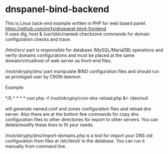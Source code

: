 # dnspanel-bind-backend


This is Linux back-end example written in PHP for web based panel: https://github.com/mrfx/dnspanel-bind-frontend<br>
It uses dig, host & /usr/sbin/named-checkzone commands for domain configuration checks and trace.<br>
<br>
/html/srv/ part is responsible for database (MySQL/MariaDB) operations and verify domains configurations and must be placed at the same domain/virtualhost of web server as front-end files.<br>
<br>
/root/skrypty/dns/ part manipulate BIND configuration files and should run as privileged user by CRON daemon.<br><br>
Example:<br><br>
*/5 * * * *     root    php -f /root/skrypty/cron-dns-reload.php &> /dev/null<br><br>
will generate named.conf and zones configuration files and reload dns server. Also there are at the bottom few commands for copy dns configuration files to other directories for export to other servers. You can delete/modify these lines to fit your needs.
<br><br>
/root/skrypty/dns/import-domains.php is a tool for import your DNS old configuration from files at /etc/bind/ to the database. You can run it manually from command line.
